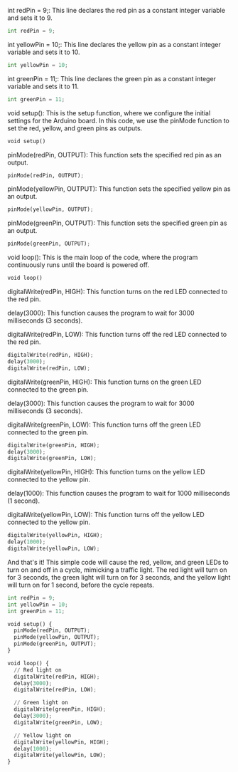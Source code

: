 int redPin = 9;: This line declares the red pin as a constant integer variable and sets it to 9.

```python
int redPin = 9;
```

int yellowPin = 10;: This line declares the yellow pin as a constant integer variable and sets it to 10.

```python
int yellowPin = 10;
```

int greenPin = 11;: This line declares the green pin as a constant integer variable and sets it to 11.

```python
int greenPin = 11;
```

void setup(): This is the setup function, where we configure the initial settings for the Arduino board. In this code, we use the pinMode function to set the red, yellow, and green pins as outputs.

```python
void setup()
```

pinMode(redPin, OUTPUT): This function sets the specified red pin as an output.

```python
pinMode(redPin, OUTPUT);
```

pinMode(yellowPin, OUTPUT): This function sets the specified yellow pin as an output.

```python
pinMode(yellowPin, OUTPUT);
```

pinMode(greenPin, OUTPUT): This function sets the specified green pin as an output.

```python
pinMode(greenPin, OUTPUT);
```

void loop(): This is the main loop of the code, where the program continuously runs until the board is powered off.

```python
void loop()
```

digitalWrite(redPin, HIGH): This function turns on the red LED connected to the red pin.

delay(3000): This function causes the program to wait for 3000 milliseconds (3 seconds).

digitalWrite(redPin, LOW): This function turns off the red LED connected to the red pin.

```python
digitalWrite(redPin, HIGH);
delay(3000);
digitalWrite(redPin, LOW);
```

digitalWrite(greenPin, HIGH): This function turns on the green LED connected to the green pin.

delay(3000): This function causes the program to wait for 3000 milliseconds (3 seconds).

digitalWrite(greenPin, LOW): This function turns off the green LED connected to the green pin.

```python
digitalWrite(greenPin, HIGH);
delay(3000);
digitalWrite(greenPin, LOW);
```

digitalWrite(yellowPin, HIGH): This function turns on the yellow LED connected to the yellow pin.

delay(1000): This function causes the program to wait for 1000 milliseconds (1 second).

digitalWrite(yellowPin, LOW): This function turns off the yellow LED connected to the yellow pin.

```python
digitalWrite(yellowPin, HIGH);
delay(1000);
digitalWrite(yellowPin, LOW);
```

And that's it! This simple code will cause the red, yellow, and green LEDs to turn on and off in a cycle, mimicking a traffic light. 
The red light will turn on for 3 seconds, the green light will turn on for 3 seconds, and the yellow light will turn on for 1 second, before the cycle repeats.

```python
int redPin = 9;
int yellowPin = 10;
int greenPin = 11;

void setup() {
  pinMode(redPin, OUTPUT);
  pinMode(yellowPin, OUTPUT);
  pinMode(greenPin, OUTPUT);
}

void loop() {
  // Red light on
  digitalWrite(redPin, HIGH);
  delay(3000);
  digitalWrite(redPin, LOW);

  // Green light on
  digitalWrite(greenPin, HIGH);
  delay(3000);
  digitalWrite(greenPin, LOW);

  // Yellow light on
  digitalWrite(yellowPin, HIGH);
  delay(1000);
  digitalWrite(yellowPin, LOW);
}

```
